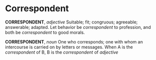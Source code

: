 # Correspondent

**CORRESPONDENT**, _adjective_ Suitable; fit; congruous; agreeable; answerable; adapted. Let behavior be _correspondent_ to profession, and both be _correspondent_ to good morals.

**CORRESPONDENT**, _noun_ One who corresponds; one with whom an intercourse is carried on by letters or messages. When A is the _correspondent_ of B, B is the _correspondent_ of _adjective_
